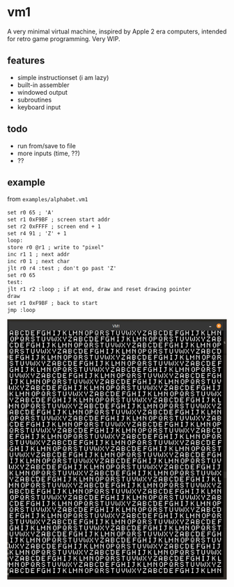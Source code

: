 # vm1
A very minimal virtual machine, inspired by Apple 2 era computers, intended for retro game programming. Very WIP.

## features
- simple instructionset (i am lazy)
- built-in assembler
- windowed output
- subroutines
- keyboard input

## todo
- run from/save to file
- more inputs (time, ??)
- ??

## example
from `examples/alphabet.vm1`
```
set r0 65 ; 'A'
set r1 0xF9BF ; screen start addr
set r2 0xFFFF ; screen end + 1
set r4 91 ; 'Z' + 1
loop:
store r0 @r1 ; write to "pixel"
inc r1 1 ; next addr
inc r0 1 ; next char
jlt r0 r4 :test ; don't go past 'Z'
set r0 65
test:
jlt r1 r2 :loop ; if at end, draw and reset drawing pointer
draw
set r1 0xF9BF ; back to start
jmp :loop
```

![a screenshot](https://github.com/C34A/vm1/blob/master/res/screenshot.png?raw=true)
